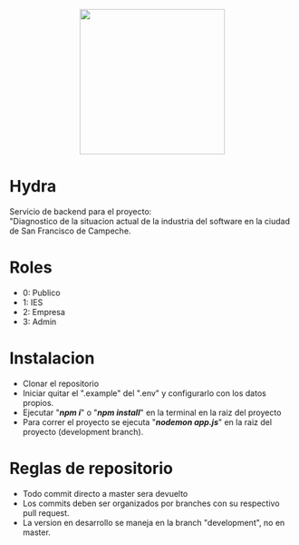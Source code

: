 <p align="center">
 <img src="https://static.wikia.nocookie.net/marvelcinematicuniverse/images/3/37/Logo_Alternativo_3_de_HYDRA.png/revision/latest?cb=20160507161941&path-prefix=es" width="256" height="256">
 </p>

# Hydra
Servicio de backend para el proyecto:                 
"Diagnostico de la situacion actual de la industria del software en la ciudad de San Francisco de Campeche.

# Roles
 - 0: Publico
 - 1: IES
 - 2: Empresa
 - 3: Admin

# Instalacion
 -  Clonar el repositorio
 -  Iniciar quitar el ".example" del ".env" y configurarlo con los datos propios.
 -  Ejecutar "_**npm i**_" o "_**npm install**_" en la terminal en la raiz del proyecto
 -  Para correr el proyecto se ejecuta "_**nodemon app.js**_" en la raiz del proyecto (development branch).

# Reglas de repositorio
 -  Todo commit directo a master sera devuelto
 -  Los commits deben ser organizados por branches con su respectivo pull request.
 -  La version en desarrollo se maneja en la branch "development", no en master.
